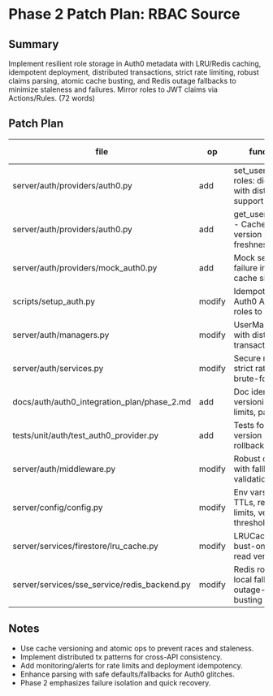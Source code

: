 
# Phase 2 Patch Plan: RBAC Source

## Summary
Implement resilient role storage in Auth0 metadata with LRU/Redis caching, idempotent deployment, distributed transactions, strict rate limiting, robust claims parsing, atomic cache busting, and Redis outage fallbacks to minimize staleness and failures. Mirror roles to JWT claims via Actions/Rules. (72 words)

## Patch Plan

| file | op | functions/APIs | tests | perf/mem budget | risk | status |
|------|----|----------------|-------|-----------------|------|--------|
| server/auth/providers/auth0.py | add | set_user_roles(user_id, roles: dict) - Retries with distributed tx support | unit/test_auth0_provider.py: test_set_user_roles_tx | <500ms, <512KB | Partial update on flake | Completed |
| server/auth/providers/auth0.py | add | get_user_roles(user_id) - Cached fetch with version checks for freshness | unit/test_auth0_provider.py: test_get_user_roles_versioned | <300ms, <256KB | Stale data post-revocation | Completed |
| server/auth/providers/mock_auth0.py | add | Mock set/get roles with failure injection and cache simulations | unit/test_mock_auth0_provider.py: test_mock_roles_injected | <100ms, <128KB | Mock/real divergence | Completed |
| scripts/setup_auth.py | modify | Idempotent deploy for Auth0 Action mirroring roles to claims | unit/test_setup_auth.py: test_idempotent_deploy | <2s, <1MB | Corrupted Actions on repeat | Completed |
| server/auth/managers.py | modify | UserManager role ops with distributed transaction wrappers | unit/auth/test_managers.py: test_roles_distributed_tx | <400ms, <384KB | Inconsistent states on net flake | Completed |
| server/auth/services.py | modify | Secure role APIs with strict rate limits and brute-force monitoring | unit/auth/test_services.py: test_role_endpoint_limits | <600ms, <512KB | Brute-force vulnerability | Completed |
| docs/auth/auth0_integration_plan/phase_2.md | add | Doc idempotency, versioning, tx patterns, limits, parsing fallbacks | N/A (doc) | N/A | Prod misconfig | Pending |
| tests/unit/auth/test_auth0_provider.py | add | Tests for mirroring, version staleness, tx rollback, cache races | integration/test_role_claims.py: test_versioned_rollback | <1s, <768KB | Undetected staleness | Pending |
| server/auth/middleware.py | modify | Robust claims parsing with fallbacks and validation safeguards | unit/auth/test_middleware.py: test_parsing_fallbacks | <200ms, <256KB | Crash on malformed claims | Pending |
| server/config/config.py | modify | Env vars for API creds, TTLs, retries, rate limits, version thresholds | unit/test_config.py: test_extended_auth0_env | <100ms, <128KB | Secret exposure | Pending |
| server/services/firestore/lru_cache.py | modify | LRUCache with atomic bust-on-change and read versioning | unit/test_lru_cache.py: test_atomic_bust_versioned | <150ms, <192KB | Race-induced staleness | Pending |
| server/services/sse_service/redis_backend.py | modify | Redis role events with local fallback for outage-resilient busting | unit/test_redis_backend.py: test_redis_fallback_bust | <400ms, <384KB | Amplified staleness on outage | Pending |

## Notes
- Use cache versioning and atomic ops to prevent races and staleness.
- Implement distributed tx patterns for cross-API consistency.
- Add monitoring/alerts for rate limits and deployment idempotency.
- Enhance parsing with safe defaults/fallbacks for Auth0 glitches.
- Phase 2 emphasizes failure isolation and quick recovery.
